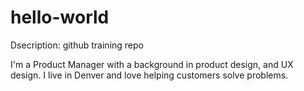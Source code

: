 # hello-world

Dsecription: github training repo

I'm a Product Manager with a background in product design, and UX design. 
I live in Denver and love helping customers solve problems. 
